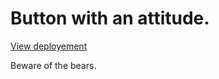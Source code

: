 # Button with an attitude.

[View deployement](https://impossible-button-delta.vercel.app/)

Beware of the bears.
